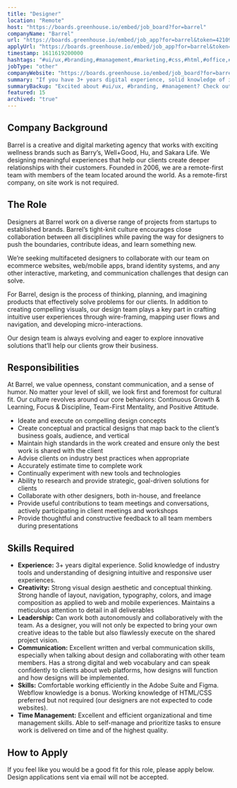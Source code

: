 ```yaml
---
title: "Designer"
location: "Remote"
host: "https://boards.greenhouse.io/embed/job_board?for=barrel"
companyName: "Barrel"
url: "https://boards.greenhouse.io/embed/job_app?for=barrel&token=4210982003"
applyUrl: "https://boards.greenhouse.io/embed/job_app?for=barrel&token=4210982003#app"
timestamp: 1611619200000
hashtags: "#ui/ux,#branding,#management,#marketing,#css,#html,#office,#photoshop,#figma"
jobType: "other"
companyWebsite: "https://boards.greenhouse.io/embed/job_board?for=barrel"
summary: "If you have 3+ years digital experience, solid knowledge of industry tools and understanding of designing intuitive and responsive user experiences, Barrel is looking for someone with your knowledge."
summaryBackup: "Excited about #ui/ux, #branding, #management? Check out this job post!"
featured: 15
archived: "true"
---
```


## Company Background

Barrel is a creative and digital marketing agency that works with exciting wellness brands such as Barry’s, Well+Good, Hu, and Sakara Life. We designing meaningful experiences that help our clients create deeper relationships with their customers. Founded in 2006, we are a remote-first team with members of the team located around the world. As a remote-first company, on site work is not required.

## The Role

Designers at Barrel work on a diverse range of projects from startups to established brands. Barrel’s tight-knit culture encourages close collaboration between all disciplines while paving the way for designers to push the boundaries, contribute ideas, and learn something new.

We’re seeking multifaceted designers to collaborate with our team on ecommerce websites, web/mobile apps, brand identity systems, and any other interactive, marketing, and communication challenges that design can solve.

For Barrel, design is the process of thinking, planning, and imagining products that effectively solve problems for our clients. In addition to creating compelling visuals, our design team plays a key part in crafting intuitive user experiences through wire-framing, mapping user flows and navigation, and developing micro-interactions.

Our design team is always evolving and eager to explore innovative solutions that’ll help our clients grow their business.

## Responsibilities

At Barrel, we value openness, constant communication, and a sense of humor. No matter your level of skill, we look first and foremost for cultural fit. Our culture revolves around our core behaviors: Continuous Growth & Learning, Focus & Discipline, Team-First Mentality, and Positive Attitude. 

*   Ideate and execute on compelling design concepts
*   Create conceptual and practical designs that map back to the client’s business goals, audience, and vertical
*   Maintain high standards in the work created and ensure only the best work is shared with the client
*   Advise clients on industry best practices when appropriate
*   Accurately estimate time to complete work
*   Continually experiment with new tools and technologies
*   Ability to research and provide strategic, goal-driven solutions for clients
*   Collaborate with other designers, both in-house, and freelance
*   Provide useful contributions to team meetings and conversations, actively participating in client meetings and workshops
*   Provide thoughtful and constructive feedback to all team members during presentations

## Skills Required

*   **Experience:** 3+ years digital experience. Solid knowledge of industry tools and understanding of designing intuitive and responsive user experiences.
*   **Creativity:** Strong visual design aesthetic and conceptual thinking. Strong handle of layout, navigation, typography, colors, and image composition as applied to web and mobile experiences. Maintains a meticulous attention to detail in all deliverables
*   **Leadership:** Can work both autonomously and collaboratively with the team. As a designer, you will not only be expected to bring your own creative ideas to the table but also flawlessly execute on the shared project vision.
*   **Communication:** Excellent written and verbal communication skills, especially when talking about design and collaborating with other team members. Has a strong digital and web vocabulary and can speak confidently to clients about web platforms, how designs will function and how designs will be implemented.
*   **Skills:** Comfortable working efficiently in the Adobe Suite and Figma. Webflow knowledge is a bonus. Working knowledge of HTML/CSS preferred but not required (our designers are not expected to code websites).
*   **Time Management:** Excellent and efficient organizational and time management skills. Able to self-manage and prioritize tasks to ensure work is delivered on time and of the highest quality.

## How to Apply

If you feel like you would be a good fit for this role, please apply below. Design applications sent via email will not be accepted.
